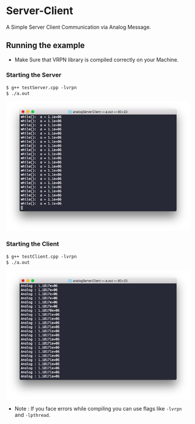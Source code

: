 # Server-Client

A Simple Server Client Communication via Analog Message.

## Running the example

* Make Sure that VRPN library is compiled correctly on your Machine.

### Starting the Server

```
$ g++ testServer.cpp -lvrpn
$ ./a.out
```

![cmake](/images/server.png)

### Starting the Client

```
$ g++ testClient.cpp -lvrpn
$ ./a.out
```

![cmake](/images/client.png)

* Note : If you face errors while compiling you can use flags like `-lvrpn` and `-lpthread`.
